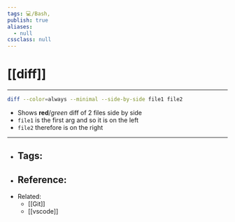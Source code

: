 ```yaml
---
tags: 💻️/Bash,
publish: true
aliases:
  - null
cssclass: null
---
```


# [[diff]]

---

```bash
diff --color=always --minimal --side-by-side file1 file2
```
  
- Shows **red**/_green_ diff of 2 files side by side
- `file1` is the first arg and so it is on the left
- `file2` therefore is on the right

---

- Tags: 
	- 
- Reference:
	- 
- Related:
	- [[Git]]
	- [[vscode]]

